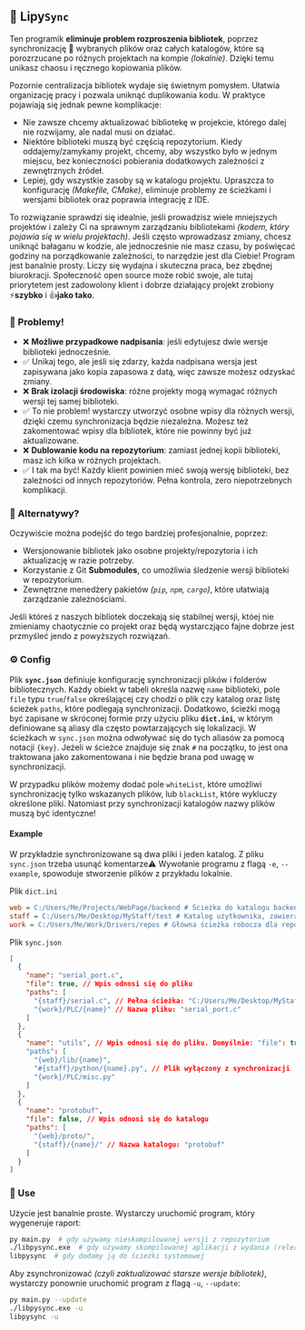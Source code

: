 ## 📖 Lipy`Sync`

Ten programik **eliminuje problem rozproszenia bibliotek**, poprzez synchronizację 🔄 wybranych plików oraz całych katalogów, które są porozrzucane po różnych projektach na kompie _(lokalnie)_. Dzięki temu unikasz chaosu i ręcznego kopiowania plików.

Pozornie centralizacja bibliotek wydaje się świetnym pomysłem. Ułatwia organizację pracy i pozwala uniknąć duplikowania kodu. W praktyce pojawiają się jednak pewne komplikacje:

- Nie zawsze chcemy aktualizować bibliotekę w projekcie, którego dalej nie rozwijamy, ale nadal musi on działać.  
- Niektóre biblioteki muszą być częścią repozytorium. Kiedy oddajemy/zamykamy projekt, chcemy, aby wszystko było w jednym miejscu, bez konieczności pobierania dodatkowych zależności z zewnętrznych źródeł.
- Lepiej, gdy wszystkie zasoby są w katalogu projektu. Upraszcza to konfigurację _(Makefile, CMake)_, eliminuje problemy ze ścieżkami i wersjami bibliotek oraz poprawia integrację z IDE.

To rozwiązanie sprawdzi się idealnie, jeśli prowadzisz wiele mniejszych projektów i zależy Ci na sprawnym zarządzaniu bibliotekami _(kodem, który pojawia się w wielu projektach)_. Jeśli często wprowadzasz zmiany, chcesz uniknąć bałaganu w kodzie, ale jednocześnie nie masz czasu, by poświęcać godziny na porządkowanie zależności, to narzędzie jest dla Ciebie! Program jest banalnie prosty. Liczy się wydajna i skuteczna praca, bez zbędnej biurokracji. Społeczność open source może robić swoje, ale tutaj priorytetem jest zadowolony klient i dobrze działający projekt zrobiony ⚡**szybko** i 👍**jako tako**.

### 🧐 Problemy!

- ❌ **Możliwe przypadkowe nadpisania**: jeśli edytujesz dwie wersje biblioteki jednocześnie.
- ✅ Unikaj tego, ale jeśli się zdarzy, każda nadpisana wersja jest zapisywana jako kopia zapasowa z datą, więc zawsze możesz odzyskać zmiany.
- ❌ **Brak izolacji środowiska**: różne projekty mogą wymagać różnych wersji tej samej biblioteki.
- ✅ To nie problem! wystarczy utworzyć osobne wpisy dla różnych wersji, dzięki czemu synchronizacja będzie niezależna. Możesz też zakomentować wpisy dla bibliotek, które nie powinny być już aktualizowane.
- ❌ **Dublowanie kodu na repozytorium**: zamiast jednej kopii biblioteki, masz ich kilka w różnych projektach.
- ✅ I tak ma być! Każdy klient powinien mieć swoją wersję biblioteki, bez zależności od innych repozytoriów. Pełna kontrola, zero niepotrzebnych komplikacji.

### 🤔 Alternatywy?

Oczywiście można podejść do tego bardziej profesjonalnie, poprzez:

- Wersjonowanie bibliotek jako osobne projekty/repozytoria i ich aktualizację w razie potrzeby.
- Korzystanie z Git **Submodules**, co umożliwia śledzenie wersji biblioteki w repozytorium.
- Zewnętrzne menedżery pakietów _(`pip`, `npm`, `cargo`)_, które ułatwiają zarządzanie zależnościami.

Jeśli któreś z naszych bibliotek doczekają się stabilnej wersji, któej nie zmieniamy chaotycznie co projekt oraz będą wystarczjąco fajne dobrze jest przmyśleć jendo z powyższych rozwiązań.

### ⚙️ Config 

Plik **`sync.json`** definiuje konfigurację synchronizacji plików i folderów bibliotecznych. Każdy obiekt w tabeli określa nazwę `name` biblioteki, pole `file` typu `true`/`false` określającej czy chodzi o plik czy katalog oraz listę ścieżek `paths`, które podlegają synchronizacji. Dodatkowo, ścieżki mogą być zapisane w skróconej formie przy użyciu pliku **`dict.ini`**, w którym definiowane są aliasy dla często powtarzających się lokalizacji. W ścieżkach w `sync.json` można odwoływać się do tych aliasów za pomocą notacji `{key}`. Jeżeli w ścieżce znajduje się znak `#` na początku, to jest ona traktowana jako zakomentowana i nie będzie brana pod uwagę w synchronizacji.

W przypadku plików możemy dodać pole `whiteList`, które umożliwi synchronizację tylko wskazanych plików, lub `blackList`, które wykluczy określone pliki. Natomiast przy synchronizacji katalogów nazwy plików muszą być identyczne!

#### Example

W przykładzie synchronizowane są dwa pliki i jeden katalog.
Z pliku `sync.json` trzeba usunąć komentarze⚠️
Wywołanie programu z flagą `-e`, `--example`, spowoduje stworzenie plików z przykładu lokalnie.

Plik `dict.ini`

```ini
web = C:/Users/Me/Projects/WebPage/backend # Ścieżka do katalogu backendu projektu internetowego
staff = C:/Users/Me/Desktop/MyStaff/test # Katalog użytkownika, zawierający różne testy
work = C:/Users/Me/Work/Drivers/repos # Główna ścieżka robocza dla repozytoriów
```

Plik `sync.json`

```json
[
  {
    "name": "serial_port.c",
    "file": true, // Wpis odnosi się do pliku 
    "paths": [
      "{staff}/serial.c", // Pełna ścieżka: "C:/Users/Me/Desktop/MyStaff/test/serial.c" 
      "{work}/PLC/{name}" // Nazwa pliku: "serial_port.c" 
    ]
  },
  {
    "name": "utils", // Wpis odnosi się do pliku. Domyślnie: "file": true 
    "paths": [
      "{web}/lib/{name}",
      "#{staff}/python/{name}.py", // Plik wyłączony z synchronizacji 
      "{work}/PLC/misc.py"
    ]
  },
  {
    "name": "protobuf",
    "file": false, // Wpis odnosi się do katalogu 
    "paths": [
      "{web}/proto/",
      "{staff}/{name}/" // Nazwa katalogu: "protobuf" 
    ]
  }
]
```

### 🚀 Use

Użycie jest banalnie proste. Wystarczy uruchomić program, który wygeneruje raport:

```bash
py main.py  # gdy używamy nieskompilowanej wersji z repozytorium  
./libpysync.exe  # gdy używamy skompilowanej aplikacji z wydania (release)  
libpysync  # gdy dodamy ją do ścieżki systemowej  
```

Aby zsynchronizować _(czyli zaktualizować starsze wersje bibliotek)_, wystarczy ponownie uruchomić program z flagą `-u`, `--update`:

```bash
py main.py --update  
./libpysync.exe -u  
libpysync -u
```
